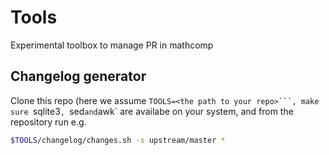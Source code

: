 # Tools
Experimental toolbox to manage PR in mathcomp

## Changelog generator

Clone this repo (here we assume `TOOLS=<the path to your repo>```, make sure `sqlite3`, `sed` and `awk` are availabe on your system, and from the repository run e.g.
```bash
$TOOLS/changelog/changes.sh -s upstream/master *
```
